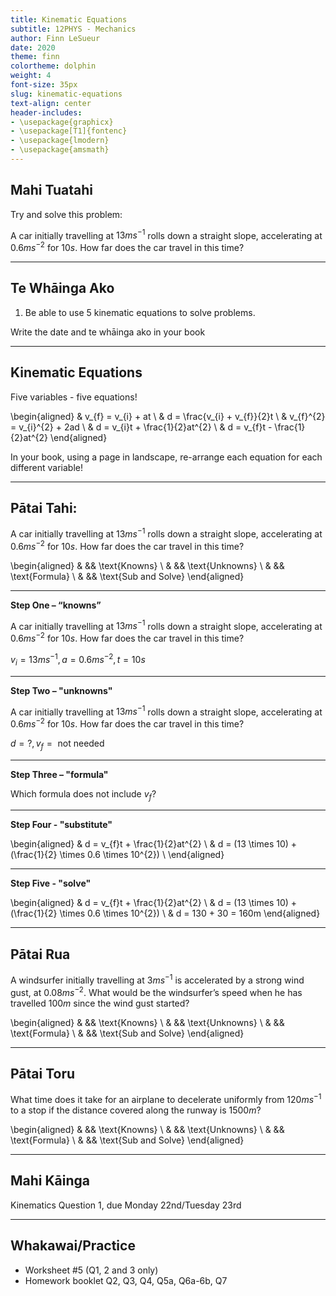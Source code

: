 ```yaml
---
title: Kinematic Equations
subtitle: 12PHYS - Mechanics
author: Finn LeSueur
date: 2020
theme: finn
colortheme: dolphin
weight: 4
font-size: 35px
slug: kinematic-equations
text-align: center
header-includes:
- \usepackage{graphicx}
- \usepackage[T1]{fontenc}
- \usepackage{lmodern}
- \usepackage{amsmath}
---
```


## Mahi Tuatahi

Try and solve this problem:

A car initially travelling at $13ms^{-1}$ rolls down a straight slope, accelerating at $0.6 ms^{-2}$ for $10 s$. How far does the car travel in this time?

---

## Te Whāinga Ako

1. Be able to use 5 kinematic equations to solve problems.

<p class="instruction">Write the date and te whāinga ako in your book</p>

---

## Kinematic Equations

Five variables - five equations!

\begin{aligned}
    & v_{f} = v_{i} + at \\
    & d = \frac{v_{i} + v_{f}}{2}t \\
    & v_{f}^{2} = v_{i}^{2} + 2ad \\
    & d = v_{i}t + \frac{1}{2}at^{2} \\
    & d = v_{f}t - \frac{1}{2}at^{2}
\end{aligned}

<p class="instruction">In your book, using a page in landscape, re-arrange each equation for each different variable!</p>

---

## Pātai Tahi:

A car initially travelling at $13ms^{-1}$ rolls down a straight slope, accelerating at $0.6 ms^{-2}$ for $10 s$. How far does the car travel in this time?

\begin{aligned}
    &  && \text{Knowns}  \\
    &  && \text{Unknowns} \\
    &  && \text{Formula} \\
    &  && \text{Sub and Solve} 
\end{aligned}

---

__Step One – “knowns”__

A car initially travelling at $13ms^{-1}$ rolls down a straight slope, accelerating at $0.6 ms^{-2}$ for $10 s$. How far does the car travel in this time?

$v_{i} = 13ms^{-1}, a=0.6ms^{-2}, t=10s$

---

__Step Two – "unknowns"__

A car initially travelling at $13ms^{-1}$ rolls down a straight slope, accelerating at $0.6 ms^{-2}$ for $10 s$. How far does the car travel in this time?

$d = ?, v_{f} = \text{ not needed}$

---

__Step Three – "formula"__

Which formula does not include $v_{f}$?

---

__Step Four - "substitute"__

\begin{aligned}
    & d = v_{f}t + \frac{1}{2}at^{2} \\
    & d = (13 \times 10) + (\frac{1}{2} \times 0.6 \times 10^{2}) \\
\end{aligned}

---

__Step Five - "solve"__

\begin{aligned}
    & d = v_{f}t + \frac{1}{2}at^{2} \\
    & d = (13 \times 10) + (\frac{1}{2} \times 0.6 \times 10^{2}) \\
    & d = 130 + 30 = 160m
\end{aligned}

---

## Pātai Rua

A windsurfer initially travelling at $3 ms^{-1}$ is accelerated by a strong wind gust, at $0.08 ms^{-2}$. What would be the windsurfer’s speed when he has travelled $100 m$ since the wind gust started?

\begin{aligned}
    &  && \text{Knowns}  \\
    &  && \text{Unknowns} \\
    &  && \text{Formula} \\
    &  && \text{Sub and Solve} 
\end{aligned}

---

## Pātai Toru

What time does it take for an airplane to decelerate uniformly from $120 ms^{-1}$ to a stop if the distance covered along the runway is $1500 m$?

\begin{aligned}
    &  && \text{Knowns}  \\
    &  && \text{Unknowns} \\
    &  && \text{Formula} \\
    &  && \text{Sub and Solve} 
\end{aligned}

---

## Mahi Kāinga

Kinematics Question 1, due Monday 22nd/Tuesday 23rd

---

## Whakawai/Practice

- Worksheet #5 (Q1, 2 and 3 only)
- Homework booklet Q2, Q3, Q4, Q5a, Q6a-6b, Q7

